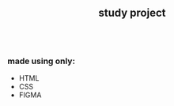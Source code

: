<h2 align="center">study project</h2>
<br>
<br>
<h3>made using only:</h3>
<ul>
  <li>HTML</li>
  <li>CSS</li>
  <li>FIGMA</li>
</ul>
